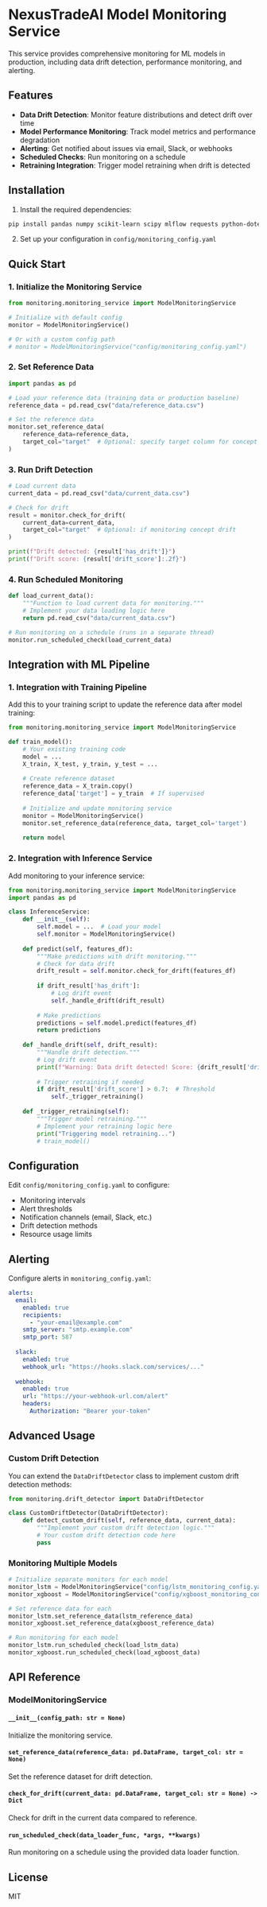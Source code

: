 # NexusTradeAI Model Monitoring Service

This service provides comprehensive monitoring for ML models in production, including data drift detection, performance monitoring, and alerting.

## Features

- **Data Drift Detection**: Monitor feature distributions and detect drift over time
- **Model Performance Monitoring**: Track model metrics and performance degradation
- **Alerting**: Get notified about issues via email, Slack, or webhooks
- **Scheduled Checks**: Run monitoring on a schedule
- **Retraining Integration**: Trigger model retraining when drift is detected

## Installation

1. Install the required dependencies:

```bash
pip install pandas numpy scikit-learn scipy mlflow requests python-dotenv
```

2. Set up your configuration in `config/monitoring_config.yaml`

## Quick Start

### 1. Initialize the Monitoring Service

```python
from monitoring.monitoring_service import ModelMonitoringService

# Initialize with default config
monitor = ModelMonitoringService()

# Or with a custom config path
# monitor = ModelMonitoringService("config/monitoring_config.yaml")
```

### 2. Set Reference Data

```python
import pandas as pd

# Load your reference data (training data or production baseline)
reference_data = pd.read_csv("data/reference_data.csv")

# Set the reference data
monitor.set_reference_data(
    reference_data=reference_data,
    target_col="target"  # Optional: specify target column for concept drift detection
)
```

### 3. Run Drift Detection

```python
# Load current data
current_data = pd.read_csv("data/current_data.csv")

# Check for drift
result = monitor.check_for_drift(
    current_data=current_data,
    target_col="target"  # Optional: if monitoring concept drift
)

print(f"Drift detected: {result['has_drift']}")
print(f"Drift score: {result['drift_score']:.2f}")
```

### 4. Run Scheduled Monitoring

```python
def load_current_data():
    """Function to load current data for monitoring."""
    # Implement your data loading logic here
    return pd.read_csv("data/current_data.csv")

# Run monitoring on a schedule (runs in a separate thread)
monitor.run_scheduled_check(load_current_data)
```

## Integration with ML Pipeline

### 1. Integration with Training Pipeline

Add this to your training script to update the reference data after model training:

```python
from monitoring.monitoring_service import ModelMonitoringService

def train_model():
    # Your existing training code
    model = ...
    X_train, X_test, y_train, y_test = ...
    
    # Create reference dataset
    reference_data = X_train.copy()
    reference_data['target'] = y_train  # If supervised
    
    # Initialize and update monitoring service
    monitor = ModelMonitoringService()
    monitor.set_reference_data(reference_data, target_col='target')
    
    return model
```

### 2. Integration with Inference Service

Add monitoring to your inference service:

```python
from monitoring.monitoring_service import ModelMonitoringService
import pandas as pd

class InferenceService:
    def __init__(self):
        self.model = ...  # Load your model
        self.monitor = ModelMonitoringService()
        
    def predict(self, features_df):
        """Make predictions with drift monitoring."""
        # Check for data drift
        drift_result = self.monitor.check_for_drift(features_df)
        
        if drift_result['has_drift']:
            # Log drift event
            self._handle_drift(drift_result)
        
        # Make predictions
        predictions = self.model.predict(features_df)
        return predictions
    
    def _handle_drift(self, drift_result):
        """Handle drift detection."""
        # Log drift event
        print(f"Warning: Data drift detected! Score: {drift_result['drift_score']:.2f}")
        
        # Trigger retraining if needed
        if drift_result['drift_score'] > 0.7:  # Threshold
            self._trigger_retraining()
    
    def _trigger_retraining(self):
        """Trigger model retraining."""
        # Implement your retraining logic here
        print("Triggering model retraining...")
        # train_model()
```

## Configuration

Edit `config/monitoring_config.yaml` to configure:

- Monitoring intervals
- Alert thresholds
- Notification channels (email, Slack, etc.)
- Drift detection methods
- Resource usage limits

## Alerting

Configure alerts in `monitoring_config.yaml`:

```yaml
alerts:
  email:
    enabled: true
    recipients:
      - "your-email@example.com"
    smtp_server: "smtp.example.com"
    smtp_port: 587
    
  slack:
    enabled: true
    webhook_url: "https://hooks.slack.com/services/..."
    
  webhook:
    enabled: true
    url: "https://your-webhook-url.com/alert"
    headers:
      Authorization: "Bearer your-token"
```

## Advanced Usage

### Custom Drift Detection

You can extend the `DataDriftDetector` class to implement custom drift detection methods:

```python
from monitoring.drift_detector import DataDriftDetector

class CustomDriftDetector(DataDriftDetector):
    def detect_custom_drift(self, reference_data, current_data):
        """Implement your custom drift detection logic."""
        # Your custom drift detection code here
        pass
```

### Monitoring Multiple Models

```python
# Initialize separate monitors for each model
monitor_lstm = ModelMonitoringService("config/lstm_monitoring_config.yaml")
monitor_xgboost = ModelMonitoringService("config/xgboost_monitoring_config.yaml")

# Set reference data for each
monitor_lstm.set_reference_data(lstm_reference_data)
monitor_xgboost.set_reference_data(xgboost_reference_data)

# Run monitoring for each model
monitor_lstm.run_scheduled_check(load_lstm_data)
monitor_xgboost.run_scheduled_check(load_xgboost_data)
```

## API Reference

### ModelMonitoringService

#### `__init__(config_path: str = None)`
Initialize the monitoring service.

#### `set_reference_data(reference_data: pd.DataFrame, target_col: str = None)`
Set the reference dataset for drift detection.

#### `check_for_drift(current_data: pd.DataFrame, target_col: str = None) -> Dict`
Check for drift in the current data compared to reference.

#### `run_scheduled_check(data_loader_func, *args, **kwargs)`
Run monitoring on a schedule using the provided data loader function.

## License

MIT
